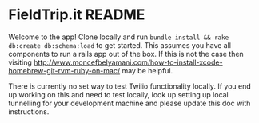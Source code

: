 FieldTrip.it README
===================

Welcome to the app! Clone locally and run `bundle install && rake db:create db:schema:load` to get started. This assumes you have all components to run a rails app out of the box. If this is not the case then visiting http://www.moncefbelyamani.com/how-to-install-xcode-homebrew-git-rvm-ruby-on-mac/ may be helpful.

There is currently no set way to test Twilio functionality locally. If you end up working on this and need to test locally, look up setting up local tunnelling for your development machine and please update this doc with instructions.

